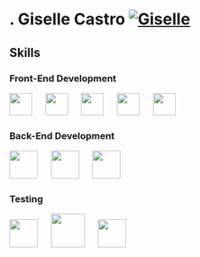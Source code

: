 # . Giselle Castro [![Giselle](https://img.icons8.com/?size=36&id=13930&format=png&color=000000)](https://www.linkedin.com/in/gisellesc/)

## Skills
          
### Front-End Development
<img src="https://cdn.jsdelivr.net/gh/devicons/devicon@latest/icons/react/react-original.svg" width="40" />&nbsp;&nbsp;&nbsp;&nbsp;&nbsp;&nbsp;<img src="https://cdn.jsdelivr.net/gh/devicons/devicon@latest/icons/typescript/typescript-original.svg" width="40" />&nbsp;&nbsp;&nbsp;&nbsp;&nbsp;&nbsp;<img src="https://cdn.jsdelivr.net/gh/devicons/devicon@latest/icons/html5/html5-original.svg" width="40" />&nbsp;&nbsp;&nbsp;&nbsp;&nbsp;&nbsp;<img src="https://cdn.jsdelivr.net/gh/devicons/devicon@latest/icons/css3/css3-original.svg" width="40" />&nbsp;&nbsp;&nbsp;&nbsp;&nbsp;&nbsp;<img src="https://cdn.jsdelivr.net/gh/devicons/devicon@latest/icons/javascript/javascript-original.svg" width="40" />

### Back-End Development
 <img src="https://cdn.jsdelivr.net/gh/devicons/devicon@latest/icons/nodejs/nodejs-original-wordmark.svg" width="50" />&nbsp;&nbsp;&nbsp;&nbsp;&nbsp;&nbsp;<img src="https://cdn.jsdelivr.net/gh/devicons/devicon@latest/icons/express/express-original.svg" width="50" />&nbsp;&nbsp;&nbsp;&nbsp;&nbsp;&nbsp;<img src="https://cdn.jsdelivr.net/gh/devicons/devicon@latest/icons/fastify/fastify-original.svg" width="50" />

### Testing
<img src="https://cdn.jsdelivr.net/gh/devicons/devicon@latest/icons/jest/jest-plain.svg" width="50" />&nbsp;&nbsp;&nbsp;&nbsp;&nbsp;&nbsp;<img src="https://cdn.jsdelivr.net/gh/devicons/devicon@latest/icons/playwright/playwright-original.svg" width="60" />&nbsp;&nbsp;&nbsp;&nbsp;&nbsp;&nbsp;<img src="https://cdn.jsdelivr.net/gh/devicons/devicon@latest/icons/cypressio/cypressio-original.svg" width="50"/>


<!--
**GiselleCastro/GiselleCastro** is a ✨ _special_ ✨ repository because its `README.md` (this file) appears on your GitHub profile.

Here are some ideas to get you started:

- 🔭 I’m currently working on ...
- 🌱 I’m currently learning ...
- 👯 I’m looking to collaborate on ...
- 🤔 I’m looking for help with ...
- 💬 Ask me about ...
- 📫 How to reach me: ...
- 😄 Pronouns: ...
- ⚡ Fun fact: ...
-- https://www.myperfectresume.com/career-center/resumes/how-to/perfect-work-history
-->

